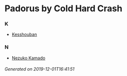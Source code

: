 # Padorus by Cold Hard Crash

### K
* [Kesshouban](https://github.com/shadow578/Padoru-Padoru/blob/master/table-of-contents/characters/Kesshouban.md)

### N
* [Nezuko Kamado](https://github.com/shadow578/Padoru-Padoru/blob/master/table-of-contents/characters/NezukoKamado.md)

###### Generated on 2019-12-01T16:41:51
